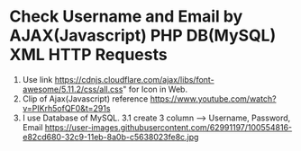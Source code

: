 # Check Username and Email by AJAX(Javascript) PHP DB(MySQL) XML HTTP Requests
1. Use link https://cdnjs.cloudflare.com/ajax/libs/font-awesome/5.11.2/css/all.css" for Icon in Web.
2. Clip of Ajax(Javascript) reference https://www.youtube.com/watch?v=PIKrh5ofQF0&t=291s  
3. I use Database of MySQL.
   3.1 create 3 column --> Username, Password, Email 
https://user-images.githubusercontent.com/62991197/100554816-e82cd680-32c9-11eb-8a0b-c5638023fe8c.jpg
